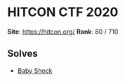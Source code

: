 # HITCON CTF 2020

**Site**: https://hitcon.org/
**Rank**: 80 / 710

## Solves
- [Baby Shock](baby_shock/)

